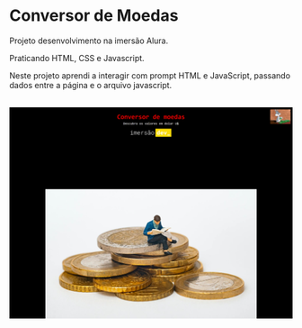 # Conversor de Moedas

Projeto desenvolvimento na imersão Alura.

Praticando HTML, CSS e Javascript.

Neste projeto aprendi a interagir com prompt HTML e JavaScript, passando dados entre a página e o arquivo javascript.
<br>
<br>

![preview](./preview.png)